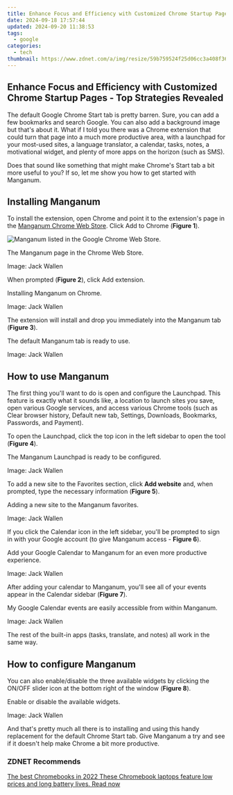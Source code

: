 ```yaml
---
title: Enhance Focus and Efficiency with Customized Chrome Startup Pages - Top Strategies Revealed
date: 2024-09-18 17:57:44
updated: 2024-09-20 11:38:53
tags:
  - google
categories:
  - tech
thumbnail: https://www.zdnet.com/a/img/resize/59b759524f25d06cc3a408f361560e23353261c7/2021/06/02/c2d75b27-893c-4946-ae60-fdb7eb8c9a8b/chrome-icon-close-up.jpg?width=278&height=156&fit=crop&auto=webp
---
```


## Enhance Focus and Efficiency with Customized Chrome Startup Pages - Top Strategies Revealed

The default Google Chrome Start tab is pretty barren. Sure, you can add a few bookmarks and search Google. You can also add a background image but that's about it. What if I told you there was a Chrome extension that could turn that page into a much more productive area, with a launchpad for your most-used sites, a language translator, a calendar, tasks, notes, a motivational widget, and plenty of more apps on the horizon (such as SMS).

Does that sound like something that might make Chrome's Start tab a bit more useful to you? If so, let me show you how to get started with Manganum. 

## Installing Manganum

To install the extension, open Chrome and point it to the extension's page in the [Manganum Chrome Web Store](https://chrome.google.com/webstore/detail/manganum-1-new-tab-for-ch/jbfeongihppeenfnaofmdeikahaefljd). Click Add to Chrome (**Figure 1**).

![Manganum listed in the Google Chrome Web Store.](https://www.zdnet.com/a/img/resize/820e0fa21a7d9b09f80d2f908d144226d9d13f25/2022/06/08/ccf81154-3154-407d-9256-8a872b0c4d0f/manganum1.jpg?auto=webp&width=1280)

The Manganum page in the Chrome Web Store. 

Image: Jack Wallen

When prompted (**Figure 2**), click Add extension.

Installing Manganum on Chrome.

Image: Jack Wallen

The extension will install and drop you immediately into the Manganum tab (**Figure 3**).

The default Manganum tab is ready to use.

Image: Jack Wallen

## How to use Manganum

The first thing you'll want to do is open and configure the Launchpad. This feature is exactly what it sounds like, a location to launch sites you save, open various Google services, and access various Chrome tools (such as Clear browser history, Default new tab, Settings, Downloads, Bookmarks, Passwords, and Payment).

To open the Launchpad, click the top icon in the left sidebar to open the tool (**Figure 4**).

The Manganum Launchpad is ready to be configured.

Image: Jack Wallen

To add a new site to the Favorites section, click **Add website** and, when prompted, type the necessary information (**Figure 5**).

Adding a new site to the Manganum favorites.

Image: Jack Wallen

If you click the Calendar icon in the left sidebar, you'll be prompted to sign in with your Google account (to give Manganum access - **Figure 6**).

Add your Google Calendar to Manganum for an even more productive experience.

Image: Jack Wallen

After adding your calendar to Manganum, you'll see all of your events appear in the Calendar sidebar (**Figure 7**).

My Google Calendar events are easily accessible from within Manganum.

Image: Jack Wallen

The rest of the built-in apps (tasks, translate, and notes) all work in the same way. 

## How to configure Manganum

You can also enable/disable the three available widgets by clicking the ON/OFF slider icon at the bottom right of the window (**Figure 8**).

Enable or disable the available widgets.

Image: Jack Wallen

And that's pretty much all there is to installing and using this handy replacement for the default Chrome Start tab. Give Manganum a try and see if it doesn't help make Chrome a bit more productive.

### **ZDNET** Recommends

[The best Chromebooks in 2022 These Chromebook laptops feature low prices and long battery lives.  Read now](https://www.zdnet.com/article/best-chromebook-laptop/)

<ins class="adsbygoogle"
     style="display:block"
     data-ad-format="autorelaxed"
     data-ad-client="ca-pub-7571918770474297"
     data-ad-slot="1223367746"></ins>



<ins class="adsbygoogle"
     style="display:block"
     data-ad-client="ca-pub-7571918770474297"
     data-ad-slot="8358498916"
     data-ad-format="auto"
     data-full-width-responsive="true"></ins>
